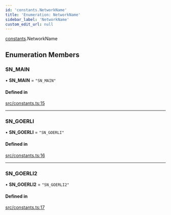 ```yaml
---
id: 'constants.NetworkName'
title: 'Enumeration: NetworkName'
sidebar_label: 'NetworkName'
custom_edit_url: null
---
```


[constants](../namespaces/constants.md).NetworkName

## Enumeration Members

### SN_MAIN

• **SN_MAIN** = `"SN_MAIN"`

#### Defined in

[src/constants.ts:15](https://github.com/notV4l/starknet.js/blob/47ca727/src/constants.ts#L15)

---

### SN_GOERLI

• **SN_GOERLI** = `"SN_GOERLI"`

#### Defined in

[src/constants.ts:16](https://github.com/notV4l/starknet.js/blob/47ca727/src/constants.ts#L16)

---

### SN_GOERLI2

• **SN_GOERLI2** = `"SN_GOERLI2"`

#### Defined in

[src/constants.ts:17](https://github.com/notV4l/starknet.js/blob/47ca727/src/constants.ts#L17)
